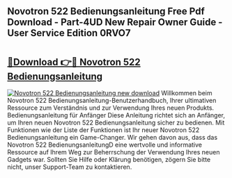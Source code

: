 ## Novotron 522 Bedienungsanleitung Free Pdf Download - Part-4UD New Repair Owner Guide - User Service Edition 0RVO7

# <h2><a href="http://df4u9d.blite.top/?on=Novotron+522+Bedienungsanleitung">🔗Download 👉🔴 Novotron 522 Bedienungsanleitung</a></h2>

[![Novotron 522 Bedienungsanleitung new download](https://i.imgur.com/lujVjoI.png)](http://df4u9d.blite.top/?on=Novotron+522+Bedienungsanleitung)
Willkommen beim Novotron 522 Bedienungsanleitung-Benutzerhandbuch, Ihrer ultimativen Ressource zum Verständnis und zur Verwendung Ihres neuen Produkts. Bedienungsanleitung für Anfänger Diese Anleitung richtet sich an Anfänger, um Ihren neuen Novotron 522 Bedienungsanleitung sicher zu bedienen. Mit Funktionen wie der Liste der Funktionen ist Ihr neuer Novotron 522 Bedienungsanleitung ein Game-Changer. Wir gehen davon aus, dass das Novotron 522 BedienungsanleitungD eine wertvolle und informative Ressource auf Ihrem Weg zur Beherrschung der Verwendung Ihres neuen Gadgets war. Sollten Sie Hilfe oder Klärung benötigen, zögern Sie bitte nicht, unser Support-Team zu kontaktieren.
